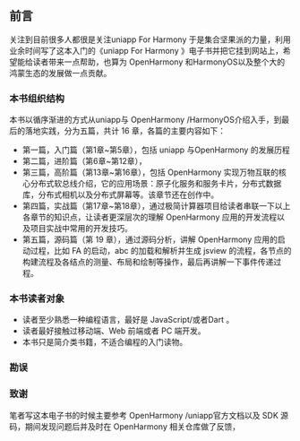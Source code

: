 ## 前言

关注到目前很多人都很是关注uniapp For Harmony 于是集合坚果派的力量，利用业余时间写了这本入门的《uniapp For Harmony 》电子书并把它挂到网站上，希望能给读者带来一点帮助，也算为 OpenHarmony 和HarmonyOS以及整个大的鸿蒙生态的发展做一点贡献。



### 本书组织结构

本书以循序渐进的方式从uniapp与 OpenHarmony /HarmonyOS介绍入手，到最后的落地实践，分为五篇，共计 16 章，各篇的主要内容如下：

- 第一篇，入门篇（第1章~第5章），包括 uniapp 与OpenHarmony 的发展历程
- 第二篇，进阶篇（第6章~第12章），
- 第三篇，高阶篇（第13章~第16章），包括 OpenHarmony 实现万物互联的核心分布式软总线介绍，它的应用场景：原子化服务和服务卡片，分布式数据库，分布式相机以及分布式屏幕等。该章节还在创作中。
- 第四篇，实战篇（第17章~第18章），通过极简计算器项目给读者串联一下以上各章节的知识点，让读者更深层次的理解 OpenHarmony 应用的开发流程以及项目实战中常用的开发技巧。
- 第五篇，源码篇（第 19 章），通过源码分析，讲解 OpenHarmony 应用的启动过程，比如 FA 的启动，abc 的加载和解析并生成 jsview 的流程，各节点的构建流程及各结点的测量、布局和绘制等操作，最后再讲解一下事件传递过程。



### 本书读者对象

- 读者至少熟悉一种编程语言，最好是 JavaScript/或者Dart 。
- 读者最好接触过移动端、Web 前端或者 PC 端开发。
- 本书只是简介类书籍，不适合编程的入门读物。



### 勘误



### 致谢

笔者写这本电子书的时候主要参考 OpenHarmony /uniapp官方文档以及 SDK 源码，期间发现问题后并及时在  OpenHarmony 相关仓库做了反馈，




